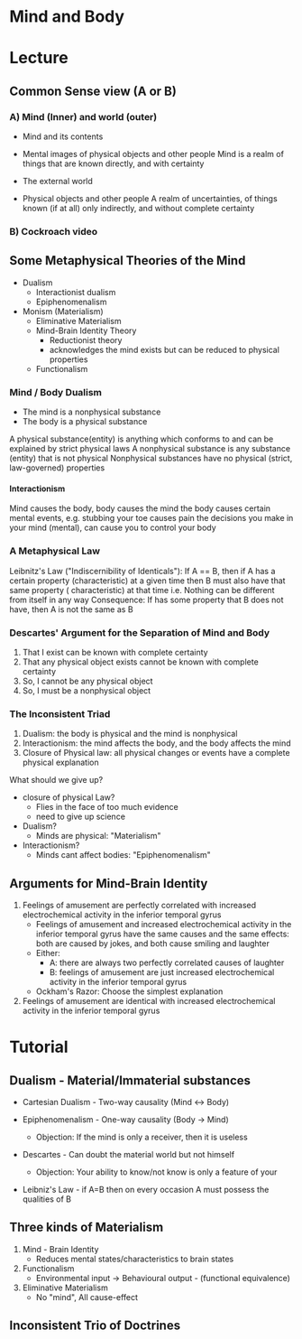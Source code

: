 # Mind and Body   
# Lecture
## Common Sense view (A or B)
### A) Mind (Inner) and world (outer)
- Mind and its contents
- Mental images of physical objects and other people
Mind is a realm of things that are known directly, and with certainty

- The external world
- Physical objects and other people 
A realm of uncertainties, of things known (if at all) only indirectly, and without complete certainty
### B)  Cockroach video
## Some Metaphysical Theories of the Mind
- Dualism
	- Interactionist dualism
	- Epiphenomenalism
- Monism (Materialism)
	- Eliminative Materialism
	- Mind-Brain Identity Theory
		- Reductionist theory
		- acknowledges the mind exists but can be reduced to physical properties
	- Functionalism
### Mind / Body Dualism
- The mind is a nonphysical substance
- The body is a physical substance

A physical substance(entity) is anything which conforms to and can be explained by strict physical laws
A nonphysical substance is any substance (entity) that is not physical
Nonphysical substances have no physical (strict, law-governed) properties

#### Interactionism
Mind causes the body, body causes the mind
the body causes certain mental events, e.g. stubbing your toe causes pain
the decisions you make in your mind (mental), can cause you to control your body

### A Metaphysical Law
Leibnitz's Law ("Indiscernibility of Identicals"):
If A == B, then if A has a certain property (characteristic) at a given time then B must also have that same property ( characteristic) at that time
i.e. Nothing can be different from itself in any way
Consequence: If  has some property that B does not have, then A is not the same as B

### Descartes' Argument for the Separation of Mind and Body
1. That I exist can be known with complete certainty
2. That any physical object exists cannot be known with complete certainty
3. So, I cannot be any physical object
4. So, I must be a nonphysical object

### The Inconsistent Triad
1. Dualism: the body is physical and the mind is nonphysical
2. Interactionism: the mind affects the body, and the body affects the mind
3. Closure of Physical law: all physical changes or events have a complete physical explanation

What should we give up?
- closure of physical Law?
	- Flies in the face of too much evidence
	- need to give up science
- Dualism?
	- Minds are physical: "Materialism"
- Interactionism?
	- Minds cant affect bodies: "Epiphenomenalism"

## Arguments for Mind-Brain Identity
1. Feelings of amusement are perfectly correlated with increased electrochemical activity in the inferior temporal gyrus
	- Feelings of amusement and increased electrochemical activity in the inferior temporal gyrus have the same causes and the same effects: both are caused by jokes, and both cause smiling and laughter
	- Either: 
		- A: there are always two perfectly correlated causes of laughter
		- B: feelings of amusement are just increased electrochemical activity in the inferior temporal gyrus
	- Ockham's Razor: Choose the simplest explanation
2. Feelings of amusement are identical with increased electrochemical activity in the inferior temporal gyrus

# Tutorial
## Dualism - Material/Immaterial substances
- Cartesian Dualism - Two-way causality (Mind <-> Body)
- Epiphenomenalism - One-way causality (Body -> Mind)
	- Objection: If the mind is only a receiver, then it is useless
- Descartes - Can doubt the material world but not himself
	- Objection: Your ability to know/not know is only a feature of your

- Leibniz's Law - if A=B then on every occasion A must possess the qualities of B

## Three kinds of Materialism
1. Mind - Brain Identity
	- Reduces mental states/characteristics to brain states
2. Functionalism
	- Environmental input -> Behavioural output - (functional equivalence)
3. Eliminative Materialism
	- No "mind", All cause-effect

## Inconsistent Trio of Doctrines
